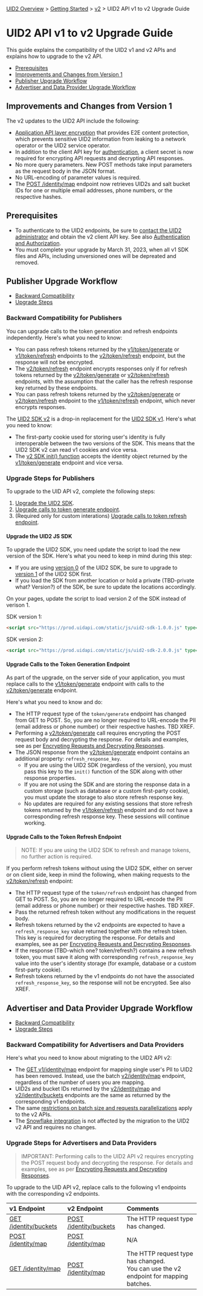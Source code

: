 [UID2 Overview](../../../README.md) > [Getting Started](../../README.md) > [v2](./README.md) > UID2 API v1 to v2 Upgrade Guide

# UID2 API v1 to v2 Upgrade Guide

This guide explains the compatibility of the UID2 v1 and v2 APIs and explains how to upgrade to the v2 API.

- [Prerequisites](#prerequisites)
- [Improvements and Changes from Version 1](#improvements-and-changes-from-version-1)
- [Publisher Upgrade Workflow](#publisher-upgrade-workflow)
- [Advertiser and Data Provider Upgrade Workflow](#advertiser-and-data-provider-upgrade-workflow)

## Improvements and Changes from Version 1

The v2 updates to the UID2 API include the following:

- [Application API layer encryption](./encryption-decryption.md) that provides E2E content protection, which prevents sensitive UID2 information from leaking to a network operator or the UID2 service operator.
- In addition to the client API key for [authentication](#authentication-and-authorization), a client secret is now required for encrypting API requests and decrypting API responses.
- No more query parameters. New POST methods take input parameters as the request body in the JSON format. 
- No URL-encoding of parameter values is required.
- The [POST /identity/map](./endpoints/post-identity-map.md) endpoint now retrieves UID2s and salt bucket IDs for one or multiple email addresses, phone numbers, or the respective hashes. 


## Prerequisites

- To authenticate to the UID2 endpoints, be sure to [contact the UID2 administrator](../README.md#contact-info) and obtain the v2 client API key. See also [Authentication and Authorization](./README.md#authentication-and-authorization).
- You must complete your upgrade by March 31, 2023, when all v1 SDK files and APIs, including unversioned ones will be depreated and removed.


## Publisher Upgrade Workflow

- [Backward Compatibility](#backward-compatibility-for-publishers)
- [Upgrade Steps](#upgrade-steps-for-publishers)

### Backward Compatibility for Publishers

You can upgrade calls to the token generation and refresh endpoints independently. Here's what you need to know:

 - You can pass refresh tokens returned by the [v1/token/generate](../v1/endpoints/get-token-generate.md) or [v1/token/refresh](../v1/endpoints/get-token-refresh.md) endpoints to the [v2/token/refresh](./endpoints/post-token-refresh.md) endpoint, but the response will not be encrypted.
 - The [v2/token/refresh](./endpoints/post-token-refresh.md) endpoint encrypts responses only if for refresh tokens returned by the [v2/token/generate](./endpoints/post-token-generate.md) or [v2/token/refresh](./endpoints/post-token-refresh.md) endpoints, with the assumption that the caller has the refresh response key returned by these endpoints.
 - You can pass refresh tokens returned by the [v2/token/generate](./endpoints/post-token-generate.md) or [v2/token/refresh](./endpoints/post-token-refresh.md) endpoint to the [v1/token/refresh](../v1/endpoints/get-token-refresh.md) endpoint, which never encrypts responses.

The [UID2 SDK v2](./sdks/client-side-identity.md) is a drop-in replacement for the [UID2 SDK v1](../v1/sdks/client-side-identity-v1.md). Here's what you need to know:
  - The first-party cookie used for storing user's identity is fully interoperable between the two versions of the SDK. This means that the UID2 SDK v2 can read v1 cookies and vice versa.
  - The [v2 SDK init() function](./sdks/client-side-identity.md#initopts-object-void) accepts the identity object returned by the [v1/token/generate](../v1/endpoints/get-token-generate.md) endpoint and vice versa.

### Upgrade Steps for Publishers

To upgrade to the UID API v2, complete the following steps:

1. [Upgrade the UID2 SDK](#upgrade-the-uid2-js-sdk).
1. [Upgrade calls to token generate endpoint](#upgrade-calls-to-the-token-generation-endpoint).
1. (Required only for custom interations) [Upgrade calls to token refresh endpoint](#upgrade-calls-to-the-token-refresh-endpoint).

#### Upgrade the UID2 JS SDK

To upgrade the UID2 SDK, you need update the script to load the new version of the SDK. Here's what you need to keep in mind during this step:

- If you are using [version 0](../v1/sdks/client-side-identity-v0.md) of the UID2 SDK, be sure to upgrade to [version 1](../v1/sdks/client-side-identity-v1.md#improvements-and-changes-from-version-0) of the UID2 SDK first.
- If you load the SDK from another location or hold a private (TBD-private what? Version?) of the SDK, be sure to update the locations accordingly.

On your pages, update the script to load version 2 of the SDK instead of verison 1.

SDK version 1:

```html
<script src="https://prod.uidapi.com/static/js/uid2-sdk-1.0.0.js" type="text/javascript"></script> 
```

SDK version 2:

```html
<script src="https://prod.uidapi.com/static/js/uid2-sdk-2.0.0.js" type="text/javascript"></script> 
```

#### Upgrade Calls to the Token Generation Endpoint

As part of the upgrade, on the server side of your application, you must replace calls to the [v1/token/generate](../v1/endpoints/get-token-generate.md) endpoint with calls to the [v2/token/generate](./endpoints/post-token-generate.md) endpoint. 

Here's what you need to know and do:

- The HTTP request type of the `token/generate` endpoint has changed from GET to POST. So, you are no longer required to URL-encode the PII (email address or phone number) or their respective hashes. TBD XREF.
- Performing a [v2/token/generate](./endpoints/post-token-generate.md) call requires encrypting the POST request body and decrypting the response. For details and examples, see as per [Encrypting Requests and Decrypting Responses](./encryption-decryption.md).
- The JSON response from the [v2/token/generate](./endpoints/post-token-generate.md) endpoint contains an additional property: `refresh_response_key`. 
  - If you are using the UID2 SDK (regardless of the version), you must pass this key to the `init()` function of the SDK along with other response properties. 
  - If you are not using the SDK and are storing the response data in a custom storage (such as database or a custom first-party cookie), you must update the storage to also store refresh response key. 
  - No updates are required for any existing sessions that store refresh tokens returned by the [v1/token/refresh](../v1/endpoints/get-token-refresh.md) endpoint and  do not have a corresponding refresh response key. These sessions will continue working.

#### Upgrade Calls to the Token Refresh Endpoint

>NOTE: If you are using the UID2 SDK to refresh and manage tokens, no further action is required. 

If you perform refresh tokens without using the UID2 SDK, either on server or on client side, keep in mind the following, when making requests to the [v2/token/refresh](./endpoints/post-token-refresh.md) endpoint:

 - The HTTP request type of the `token/refresh` endpoint has changed from GET to POST. So, you are no longer required to URL-encode the PII (email address or phone number) or their respective hashes. TBD XREF.
 - Pass the returned refresh token without any modifications in the request body.
 - Refresh tokens returned by the v2 endpoints are expected to have a `refresh_response_key` value returned together with the refresh token. This key is required for decrypting the response. For details and examples, see as per [Encrypting Requests and Decrypting Responses](./encryption-decryption.md). 
 - If the response (TBD-which one? token/refresh?) contains a new refresh token, you must save it along with corresponding `refresh_response_key` value into the user's identity storage (for example, database or a custom first-party cookie). 
 - Refresh tokens returned by the v1 endpoints do not have the associated `refresh_response_key`, so the response will not be encrypted. See also XREF.

## Advertiser and Data Provider Upgrade Workflow

- [Backward Compatibility](#backward-compatibility-for-advertisers-and-data-providers)
- [Upgrade Steps](#upgrade-steps-for-advertisers-and-data-providers)


### Backward Compatibility for Advertisers and Data Providers

Here's what you need to know about migrating to the UID2 API v2:

- The [GET v1/identity/map](../v1/endpoints/get-identity-map.md) endpoint for mapping single user's PII to UID2 has been removed. Instead, use the batch [v2/identity/map](./endpoints/post-identity-map.md) endpoint, regardless of the number of users you are mapping.
- UID2s and bucket IDs returned by the [v2/identity/map](./endpoints/post-identity-map.md) and [v2/identity/buckets](./endpoints/post-identity-buckets.md) endpoints are the same as returned by the corresponding v1 endpoints.
- The same [restrictions on batch size and requests parallelizations](./guides/advertiser-dataprovider-guide.md#should-i-store-large-volumes-of-email-address-or-email-address-hash-mappings) apply to the v2 APIs.
- The [Snowflake integration](./sdks/snowflake_integration.md) is not affected by the migration to the UID2 v2 API and requires no changes.

### Upgrade Steps for Advertisers and Data Providers

>IMPORTANT: Performing calls to the UID2 API v2 requires encrypting the POST request body and decrypting the response. For details and examples, see as per [Encrypting Requests and Decrypting Responses](./encryption-decryption.md).

To upgrade to the UID API v2, replace calls to the following v1 endpoints with the corresponding v2 endpoints.

| v1 Endpoint | v2 Endpoint | Comments |
| :--- |:--- |:--- |
|[GET /identity/buckets](../v1/endpoints/get-identity-buckets.md) | [POST /identity/buckets](./endpoints/post-identity-buckets.md) |The HTTP request type has changed. |
|[POST /identity/map](../v1/endpoints/post-identity-map.md) | [POST /identity/map](./endpoints/post-identity-map.md)|N/A |
|[GET /identity/map](../v1/endpoints/get-identity-map.md) |[POST /identity/map](./endpoints/post-identity-map.md) |The HTTP request type has changed.<br/>You can use the v2 endpoint for mapping batches. |


